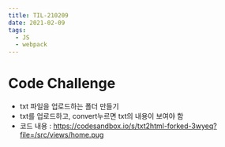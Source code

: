 ```yaml
---
title: TIL-210209
date: 2021-02-09
tags:
  - JS
  - webpack
---
```


# Code Challenge

- txt 파일을 업로드하는 폴더 만들기
- txt를 업로드하고, convert누르면 txt의 내용이 보여야 함
- 코드 내용 : https://codesandbox.io/s/txt2html-forked-3wyeq?file=/src/views/home.pug
